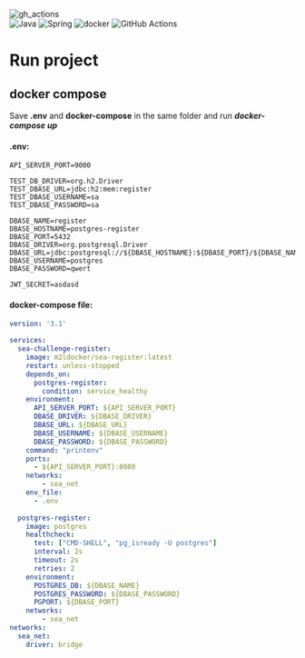 ![gh_actions](https://github.com/mrl00/sea-challenge-register/actions/workflows/docker-build-push.yaml/badge.svg) \
![Java](https://img.shields.io/badge/java-%23ED8B00.svg?style=for-the-badge&logo=openjdk&logoColor=white)
![Spring](https://img.shields.io/badge/spring-%236DB33F.svg?style=for-the-badge&logo=spring&logoColor=white)
![docker](https://img.shields.io/badge/docker-%230db7ed.svg?style=for-the-badge&logo=docker&logoColor=white)
![GitHub Actions](https://img.shields.io/badge/github%20actions-%232671E5.svg?style=for-the-badge&logo=githubactions&logoColor=white)

# Run project
## docker compose
Save **.env** and **docker-compose** in the same folder and run **_docker-compose up_**

#### .env:
```dotenv
API_SERVER_PORT=9000

TEST_DB_DRIVER=org.h2.Driver
TEST_DBASE_URL=jdbc:h2:mem:register
TEST_DBASE_USERNAME=sa
TEST_DBASE_PASSWORD=sa

DBASE_NAME=register
DBASE_HOSTNAME=postgres-register
DBASE_PORT=5432
DBASE_DRIVER=org.postgresql.Driver
DBASE_URL=jdbc:postgresql://${DBASE_HOSTNAME}:${DBASE_PORT}/${DBASE_NAME}
DBASE_USERNAME=postgres
DBASE_PASSWORD=qwert

JWT_SECRET=asdasd
```

#### docker-compose file:
```yaml
version: '3.1'

services:
  sea-challenge-register:
    image: m2ldocker/sea-register:latest
    restart: unless-stopped
    depends_on:
      postgres-register:
        condition: service_healthy
    environment:
      API_SERVER_PORT: ${API_SERVER_PORT}
      DBASE_DRIVER: ${DBASE_DRIVER}
      DBASE_URL: ${DBASE_URL}
      DBASE_USERNAME: ${DBASE_USERNAME}
      DBASE_PASSWORD: ${DBASE_PASSWORD}
    command: "printenv"
    ports:
      - ${API_SERVER_PORT}:8080
    networks:
        - sea_net
    env_file:
      - .env
  
  postgres-register:
    image: postgres
    healthcheck:
      test: ["CMD-SHELL", "pg_isready -U postgres"]
      interval: 2s
      timeout: 2s
      retries: 2
    environment:
      POSTGRES_DB: ${DBASE_NAME}
      POSTGRES_PASSWORD: ${DBASE_PASSWORD}
      PGPORT: ${DBASE_PORT}
    networks:
        - sea_net
networks:
  sea_net:
    driver: bridge
```
